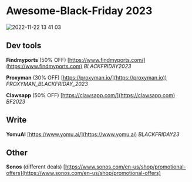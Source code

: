 # Awesome-Black-Friday 2023

![2022-11-22 13 41 03](https://user-images.githubusercontent.com/738921/203316739-6fc312d0-ea6e-47f6-b183-e91e674cbcd9.jpg)


## Dev tools

**Findmyports** (50% OFF) [https://www.findmyports.com/](https://www.findmyports.com) *BLACKFRIDAY2023*

**Proxyman** (30% OFF) [https://proxyman.io/](https://proxyman.io)) *PROXYMAN_BLACKFRIDAY_2023*

**Clawsapp** (50% OFF) [https://clawsapp.com/](https://clawsapp.com) *BF2023*

## Write

**YomuAI** [https://www.yomu.ai/](https://www.yomu.ai) *BLACKFRIDAY23*

## Other

**Sonos** (different deals) [https://www.sonos.com/en-us/shop/promotional-offers](https://www.sonos.com/en-us/shop/promotional-offers)




